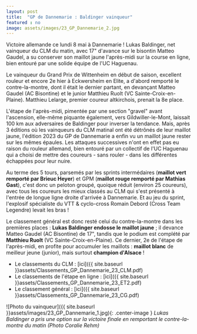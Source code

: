 ```yaml
---
layout: post
title:  "GP de Dannemarie : Baldinger vainqueur"
featured : no
image: assets/images/23_GP_Dannemarie_2.jpg
---
```


Victoire allemande ce lundi 8 mai à Dannemarie ! Lukas Baldinger, net vainqueur du CLM du matin, avec 17" d'avance sur le bisontin Matteo Gaudel, a su conserver son maillot jaune l'après-midi sur la course en ligne, bien entouré par une solide équipe de l'UC Haguenau.

Le vainqueur du Grand Prix de Wittenheim en début de saison, excellent rouleur et encore 2e hier à Eckwersheim en Elite, a d'abord remporté le contre-la-montre, dont il était le dernier partant, en devançant Matteo Gaudel (AC Bisontine) et le junior Matthieu Ruolt (VC Sainte-Croix-en-Plaine). Matthieu Lelarge, premier coureur altkirchois, prenait la 8e place.

L'étape de l'après-midi, pimentée par une section "gravel" avant l'ascension, elle-même piquante également, vers Gildwiller-le-Mont, laissait 100 km aux adversaires de Baldinger pour inverser la tendance. Mais, après 3 éditions où les vainqueurs du CLM matinal ont été détrônés de leur maillot jaune, l'édition 2023 du GP de Dannemarie a enfin vu un maillot jaune rester sur les mêmes épaules. Les attaques successives n'ont en effet pas eu raison du rouleur allemand, bien entouré par un collectif de l'UC Haguenau qui a choisi de mettre des coureurs - sans rouler - dans les différentes échappées pour leur nuire.

Au terme des 5 tours, parsemés par les sprints intermédaires (**maillot vert remporté par Brieuc Heyer**) et GPM (**maillot rouge remporté par Mathias Gast**), c'est donc un peloton groupé, quoique réduit (environ 25 coureurs), avec tous les coureurs les mieux classés au CLM qui s'est présenté à l'entrée de longue ligne droite d'arrivée à Dannemarie. Et au jeu du sprint, l'explosif spécialiste du VTT & cyclo-cross Romain Debord (Cross Team Legendre) levait les bras !

Le classement général est donc resté celui du contre-la-montre dans les premières places : **Lukas Baldinger endosse le maillot jaune** ; il devance Matteo Gaudel (AC Bisontine) de 17", tandis que le podium est complété par **Matthieu Ruolt** (VC Sainte-Croix-en-Plaine). Ce dernier, 2e de l'étape de l'après-midi, en profite pour accumuler les maillots : **maillot blanc** de meilleur jeune (junior), mais surtout **champion d'Alsace** !

* Le classements du CLM : [ici]({{ site.baseurl }}assets/Classements_GP_Dannemarie_23_CLM.pdf)
* Le classements de l'étape en ligne : [ici]({{ site.baseurl }}assets/Classements_GP_Dannemarie_23_ET2.pdf)
* Le classement général : [ici]({{ site.baseurl }}assets/Classements_GP_Dannemarie_23_CG.pdf)

![Photo du vainqueur]({{ site.baseurl }}assets/images/23_GP_Dannemarie_1.jpg){: .center-image }
_Lukas Baldinger a pris une option sur la victoire finale en remportant le contre-la-montre du matin (Photo Coralie Rehm)_















